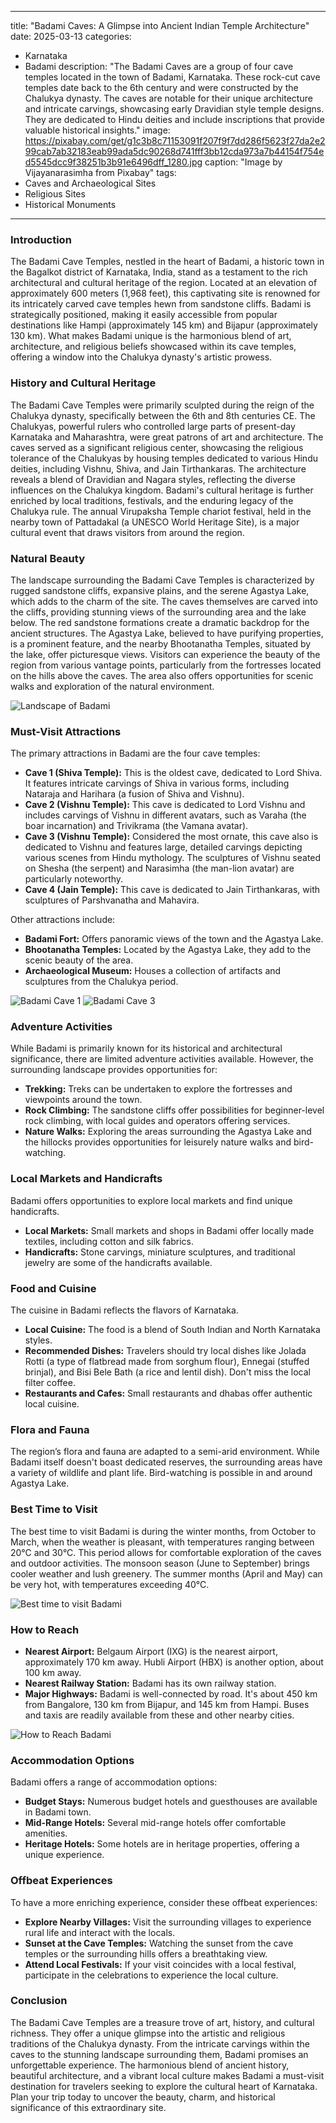 
---
title: "Badami Caves: A Glimpse into Ancient Indian Temple Architecture"
date: 2025-03-13
categories:
  - Karnataka
  - Badami
description: "The Badami Caves are a group of four cave temples located in the town of Badami, Karnataka. These rock-cut cave temples date back to the 6th century and were constructed by the Chalukya dynasty. The caves are notable for their unique architecture and intricate carvings, showcasing early Dravidian style temple designs. They are dedicated to Hindu deities and include inscriptions that provide valuable historical insights."
image: https://pixabay.com/get/g1c3b8c71153091f207f9f7dd286f5623f27da2e299cab7ab32183eab99ada5dc90268d741fff3bb12cda973a7b44154f754ed5545dcc9f38251b3b91e6496dff_1280.jpg
caption: "Image by Vijayanarasimha from Pixabay"
tags: 
  - Caves and Archaeological Sites
  - Religious Sites
  - Historical Monuments
---


### **Introduction**

The Badami Cave Temples, nestled in the heart of Badami, a historic town in the Bagalkot district of Karnataka, India, stand as a testament to the rich architectural and cultural heritage of the region. Located at an elevation of approximately 600 meters (1,968 feet), this captivating site is renowned for its intricately carved cave temples hewn from sandstone cliffs. Badami is strategically positioned, making it easily accessible from popular destinations like Hampi (approximately 145 km) and Bijapur (approximately 130 km). What makes Badami unique is the harmonious blend of art, architecture, and religious beliefs showcased within its cave temples, offering a window into the Chalukya dynasty's artistic prowess.

### **History and Cultural Heritage**

The Badami Cave Temples were primarily sculpted during the reign of the Chalukya dynasty, specifically between the 6th and 8th centuries CE. The Chalukyas, powerful rulers who controlled large parts of present-day Karnataka and Maharashtra, were great patrons of art and architecture. The caves served as a significant religious center, showcasing the religious tolerance of the Chalukyas by housing temples dedicated to various Hindu deities, including Vishnu, Shiva, and Jain Tirthankaras. The architecture reveals a blend of Dravidian and Nagara styles, reflecting the diverse influences on the Chalukya kingdom. Badami's cultural heritage is further enriched by local traditions, festivals, and the enduring legacy of the Chalukya rule. The annual Virupaksha Temple chariot festival, held in the nearby town of Pattadakal (a UNESCO World Heritage Site), is a major cultural event that draws visitors from around the region.

### **Natural Beauty**

The landscape surrounding the Badami Cave Temples is characterized by rugged sandstone cliffs, expansive plains, and the serene Agastya Lake, which adds to the charm of the site. The caves themselves are carved into the cliffs, providing stunning views of the surrounding area and the lake below. The red sandstone formations create a dramatic backdrop for the ancient structures. The Agastya Lake, believed to have purifying properties, is a prominent feature, and the nearby Bhootanatha Temples, situated by the lake, offer picturesque views. Visitors can experience the beauty of the region from various vantage points, particularly from the fortresses located on the hills above the caves. The area also offers opportunities for scenic walks and exploration of the natural environment.

<img src="placeholder_image_tag_badami_landscape.jpg" alt="Landscape of Badami">

### **Must-Visit Attractions**

The primary attractions in Badami are the four cave temples:

*   **Cave 1 (Shiva Temple):** This is the oldest cave, dedicated to Lord Shiva. It features intricate carvings of Shiva in various forms, including Nataraja and Harihara (a fusion of Shiva and Vishnu).
*   **Cave 2 (Vishnu Temple):** This cave is dedicated to Lord Vishnu and includes carvings of Vishnu in different avatars, such as Varaha (the boar incarnation) and Trivikrama (the Vamana avatar).
*   **Cave 3 (Vishnu Temple):** Considered the most ornate, this cave also is dedicated to Vishnu and features large, detailed carvings depicting various scenes from Hindu mythology. The sculptures of Vishnu seated on Shesha (the serpent) and Narasimha (the man-lion avatar) are particularly noteworthy.
*   **Cave 4 (Jain Temple):** This cave is dedicated to Jain Tirthankaras, with sculptures of Parshvanatha and Mahavira.

Other attractions include:

*   **Badami Fort:** Offers panoramic views of the town and the Agastya Lake.
*   **Bhootanatha Temples:** Located by the Agastya Lake, they add to the scenic beauty of the area.
*   **Archaeological Museum:** Houses a collection of artifacts and sculptures from the Chalukya period.

<img src="placeholder_image_tag_badami_cave_1.jpg" alt="Badami Cave 1">
<img src="placeholder_image_tag_badami_cave_3.jpg" alt="Badami Cave 3">

### **Adventure Activities**

While Badami is primarily known for its historical and architectural significance, there are limited adventure activities available. However, the surrounding landscape provides opportunities for:

*   **Trekking:** Treks can be undertaken to explore the fortresses and viewpoints around the town.
*   **Rock Climbing:** The sandstone cliffs offer possibilities for beginner-level rock climbing, with local guides and operators offering services.
*   **Nature Walks:** Exploring the areas surrounding the Agastya Lake and the hillocks provides opportunities for leisurely nature walks and bird-watching.

### **Local Markets and Handicrafts**

Badami offers opportunities to explore local markets and find unique handicrafts.

*   **Local Markets:** Small markets and shops in Badami offer locally made textiles, including cotton and silk fabrics.
*   **Handicrafts:** Stone carvings, miniature sculptures, and traditional jewelry are some of the handicrafts available.

### **Food and Cuisine**

The cuisine in Badami reflects the flavors of Karnataka.

*   **Local Cuisine:** The food is a blend of South Indian and North Karnataka styles.
*   **Recommended Dishes:** Travelers should try local dishes like Jolada Rotti (a type of flatbread made from sorghum flour), Ennegai (stuffed brinjal), and Bisi Bele Bath (a rice and lentil dish). Don't miss the local filter coffee.
*   **Restaurants and Cafes:** Small restaurants and dhabas offer authentic local cuisine.

### **Flora and Fauna**

The region’s flora and fauna are adapted to a semi-arid environment. While Badami itself doesn't boast dedicated reserves, the surrounding areas have a variety of wildlife and plant life. Bird-watching is possible in and around Agastya Lake.

### **Best Time to Visit**

The best time to visit Badami is during the winter months, from October to March, when the weather is pleasant, with temperatures ranging between 20°C and 30°C. This period allows for comfortable exploration of the caves and outdoor activities. The monsoon season (June to September) brings cooler weather and lush greenery. The summer months (April and May) can be very hot, with temperatures exceeding 40°C.

<img src="placeholder_image_tag_badami_best_time_to_visit.jpg" alt="Best time to visit Badami">

### **How to Reach**

*   **Nearest Airport:** Belgaum Airport (IXG) is the nearest airport, approximately 170 km away. Hubli Airport (HBX) is another option, about 100 km away.
*   **Nearest Railway Station:** Badami has its own railway station.
*   **Major Highways:** Badami is well-connected by road. It's about 450 km from Bangalore, 130 km from Bijapur, and 145 km from Hampi. Buses and taxis are readily available from these and other nearby cities.

<img src="placeholder_image_tag_badami_how_to_reach.jpg" alt="How to Reach Badami">

### **Accommodation Options**

Badami offers a range of accommodation options:

*   **Budget Stays:** Numerous budget hotels and guesthouses are available in Badami town.
*   **Mid-Range Hotels:** Several mid-range hotels offer comfortable amenities.
*   **Heritage Hotels:** Some hotels are in heritage properties, offering a unique experience.

### **Offbeat Experiences**

To have a more enriching experience, consider these offbeat experiences:

*   **Explore Nearby Villages:** Visit the surrounding villages to experience rural life and interact with the locals.
*   **Sunset at the Cave Temples:** Watching the sunset from the cave temples or the surrounding hills offers a breathtaking view.
*   **Attend Local Festivals:** If your visit coincides with a local festival, participate in the celebrations to experience the local culture.

### **Conclusion**

The Badami Cave Temples are a treasure trove of art, history, and cultural richness. They offer a unique glimpse into the artistic and religious traditions of the Chalukya dynasty. From the intricate carvings within the caves to the stunning landscape surrounding them, Badami promises an unforgettable experience. The harmonious blend of ancient history, beautiful architecture, and a vibrant local culture makes Badami a must-visit destination for travelers seeking to explore the cultural heart of Karnataka. Plan your trip today to uncover the beauty, charm, and historical significance of this extraordinary site.


